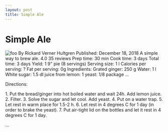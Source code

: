 ```yaml
---
layout: post
title: Simple Ale
---
```

<div xmlns:v="http://rdf.data-vocabulary.org/#" typeof="v:Recipe">
   <h1 property="v:name">Simple Ale</h1>
   <img src="apple-pie.jpg" rel="v:photo" alt="foo">
   By <span property="v:author">Rickard Verner Hultgren</span>
   Published: <span property="v:published" content="2009-11-05">December 18, 2018</span>
   <span property="v:summary">A simple way to brew ale.</span>
   <span rel="v:review">
      <span typeof="v:Review-aggregate">
         <span property="v:rating">4.0</span>
         <span property="v:count">35</span> reviews
      </span>
   </span>
   Prep time: <span property="v:prepTime" content="PT30M">30 min</span>
   Cook time: <span property="v:cookTime" content="PT1H">3 days</span>
   Total time: <span property="v:totalTime" content="PT1H30M">3 days</span>
   Yield: <span property="v:yield">1 9" pie (8 servings)</span>
   <span rel="v:nutrition">
      <span typeof="v:Nutrition"> 
        Serving size: <span property="v:servingSize">1 l</span>
        Calories per serving: <span property="v:calories">?</span>
        Fat per serving: <span property="v:fat">0g</span> 
      </span>
   </span>
   Ingredients:   
   <span rel="v:ingredient">
      <span typeof="v:RecipeIngredient"> 
         Grated <span property="v:name">ginger</span>:   
         <span property="v:amount">250 g</span> 
     </span>   
   </span>
   <span rel="v:ingredient">
      <span typeof="v:RecipeIngredient"> 
         <span property="v:name">Water</span>:   
         <span property="v:amount">1 l</span>  
      </span>   
   </span>  
   <span rel="v:ingredient">
      <span typeof="v:RecipeIngredient"> 
         <span property="v:name">White sugar</span>:   
         <span property="v:amount">1.5 dl</span>  
      </span>   
   </span>  
   <span rel="v:ingredient">
      <span typeof="v:RecipeIngredient"> 
         juice from <span property="v:name">lemon</span>:   
         <span property="v:amount">1</span>  
      </span>   
   </span>  
   <span rel="v:ingredient">
      <span typeof="v:RecipeIngredient"> 
         <span property="v:name">yeast</span>:   
         <span property="v:amount">1/8 package</span>  
      </span>   
   </span>  
   ...
 
   Directions:
   <div property="v:instructions">
1. Put the bread/ginger into hot boiled water and wait 24h. Add lemon juice.
2. Filter.
3. Solve the sugar and let cool. Add yeast.
4. Put on a water trap.
5. Let rest in warm place for 1.5-2 h.
6. Let rest in 4 degrees C for 1 day (in order to brake the yeast).
7. Put air-tight lid on the bottles and let it rest in 4 degrees C for 1 day.

   ...   
   </div>
</div>

